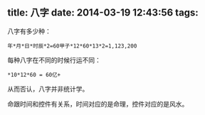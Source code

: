 title: 八字
date: 2014-03-19 12:43:56
tags:
---

八字有多少种：

    年*月*日*时辰*2=60甲子*12*60*13*2=1,123,200

每种八字在不同的时候行运不同：

    *10*12*60 = 60亿+ 

从而否认，八字并非统计学。

命跟时间和控件有关系，时间对应的是命理，控件对应的是风水。
